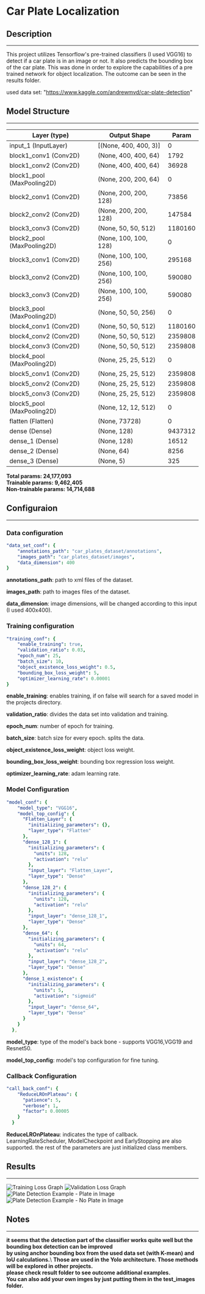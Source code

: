 # Car Plate Localization


## Description
------
This project utilizes Tensorflow's pre-trained classifiers (I used VGG16) to detect if a car plate is in an image or not.
It also predicts the bounding box of the car plate. This was done in order to explore the capabilities of a pre trained network for object localization.
The outcome can be seen in the results folder.


used data set: "https://www.kaggle.com/andrewmvd/car-plate-detection"
 

## Model Structure
------



| Layer (type)               | Output Shape          | Param   |
|----------------------------|-----------------------|---------|
| input_1 (InputLayer)       | [(None, 400, 400, 3)] | 0       |
| block1_conv1 (Conv2D)      | (None, 400, 400, 64)  | 1792    |
| block1_conv2 (Conv2D)      | (None, 400, 400, 64)  | 36928   |
| block1_pool (MaxPooling2D) | (None, 200, 200, 64)  | 0       |
| block2_conv1 (Conv2D)      | (None, 200, 200, 128) | 73856   |
| block2_conv2 (Conv2D)      | (None, 200, 200, 128) | 147584  |
| block3_conv3 (Conv2D)      | (None, 50, 50, 512)   | 1180160 |
| block2_pool (MaxPooling2D) | (None, 100, 100, 128) | 0       |
| block3_conv1 (Conv2D)      | (None, 100, 100, 256) | 295168  |
| block3_conv2 (Conv2D)      | (None, 100, 100, 256) | 590080  |
| block3_conv3 (Conv2D)      | (None, 100, 100, 256) | 590080  |
| block3_pool (MaxPooling2D) | (None, 50, 50, 256)   | 0       |
| block4_conv1 (Conv2D)      | (None, 50, 50, 512)   | 1180160 |
| block4_conv2 (Conv2D)      | (None, 50, 50, 512)   | 2359808 |
| block4_conv3 (Conv2D)      | (None, 50, 50, 512)   | 2359808 |
| block4_pool (MaxPooling2D) | (None, 25, 25, 512)   | 0       |
| block5_conv1 (Conv2D)      | (None, 25, 25, 512)   | 2359808 |
| block5_conv2 (Conv2D)      | (None, 25, 25, 512)   | 2359808 |
| block5_conv3 (Conv2D)      | (None, 25, 25, 512)   | 2359808 |
| block5_pool (MaxPooling2D) | (None, 12, 12, 512)   | 0       |
| flatten (Flatten)          | (None, 73728)         | 0       |
| dense (Dense)              | (None, 128)           | 9437312 |
| dense_1 (Dense)            | (None, 128)           | 16512   |
| dense_2 (Dense)            | (None, 64)            | 8256    |
| dense_3 (Dense)            | (None, 5)             | 325     |



__Total params: 24,177,093__\
__Trainable params: 9,462,405__\
__Non-trainable params: 14,714,688__



## Configuraion
------

### Data configuration



```yaml
"data_set_conf": {
    "annotations_path": "car_plates_dataset/annotations",
    "images_path": "car_plates_dataset/images",
    "data_dimension": 400
}
```


__annotations_path__: path to xml files of the dataset.

__images_path__:   path to images files of the dataset.

__data_dimension__: image dimensions, will be changed according to this input (I used 400x400).

### Training configuration


```yaml
"training_conf": {
    "enable_training": true,
    "validation_ratio": 0.03,
    "epoch_num": 25,
    "batch_size": 10,
    "object_existence_loss_weight": 0.5,
    "bounding_box_loss_weight": 5,
    "optimizer_learning_rate": 0.00001
}

```

__enable_training__: enables training, if on false will search for a saved model in the projects directory.

__validation_ratio__: divides the data set into validation and training.

__epoch_num__: number of epoch for training.

__batch_size__: batch size for every epoch. splits the data.

__object_existence_loss_weight__: object loss weight.

__bounding_box_loss_weight__: bounding box regression loss weight.

__optimizer_learning_rate__: adam learning rate.


### Model Configuration

```yaml
"model_conf": { 
    "model_type": "VGG16",
    "model_top_config": {
      "Flatten_Layer": {
        "initializing_parameters": {},
        "layer_type": "Flatten"
      },
      "dense_128_1": {
        "initializing_parameters": {
          "units": 128,
          "activation": "relu"
        },
        "input_layer": "Flatten_Layer",
        "layer_type": "Dense"
      },
      "dense_128_2": {
        "initializing_parameters": {
          "units": 128,
          "activation": "relu"
        },
        "input_layer": "dense_128_1",
        "layer_type": "Dense"
      },
      "dense_64": {
        "initializing_parameters": {
          "units": 64,
          "activation": "relu"
        },
        "input_layer": "dense_128_2",
        "layer_type": "Dense"
      },
      "dense_1_existence": {
        "initializing_parameters": {
          "units": 5,
          "activation": "sigmoid"
        },
        "input_layer": "dense_64",
        "layer_type": "Dense"
      }
    }
  },
```
  
__model_type__: type of the model's back bone - supports VGG16,VGG19 and Resnet50.

__model_top_config__: model's top configuration for fine tuning.

### Callback Configuration

```yaml
"call_back_conf": {
    "ReduceLROnPlateau": {
      "patience": 5,
      "verbose": 1,
      "factor": 0.00005
    }
  }

```

__ReduceLROnPlateau__: indicates the type of callback. LearningRateScheduler, ModelCheckpoint and EarlyStopping are also supported. the rest of the parameters are just initialized class members.

## Results
------

![Training Loss Graph](https://github.com/OrElimelech/computer_vision_projects/blob/main/car_plate_localization/results/training%20loss%20Graph.jpg "Training Loss Graph")
![Validation Loss Graph](https://github.com/OrElimelech/computer_vision_projects/blob/main/car_plate_localization/results/validation%20val_loss%20Graph.jpg "Validation Loss Graph")
![Plate Detection Example - Plate in Image](https://github.com/OrElimelech/computer_vision_projects/blob/main/car_plate_localization/results/result5.JPG "Plate Detection Example - Plate in Image")
![Plate Detection Example - No Plate in Image](https://github.com/OrElimelech/computer_vision_projects/blob/main/car_plate_localization/results/result7.JPG "Plate Detection Example - No Plate in Image")


## Notes
------
__it seems that the detection part of the classifier works quite well but the bounding box detection can be improved__\
__by using anchor bounding box from the used data set (with K-mean) and IoU calculations.__\ 
__Those are used in the Yolo architecture. Those methods will be explored in other projects.__\
__please check result folder to see outcome additional examples.__\
__You can also add your own imges by just putting them in the test_images folder.__
